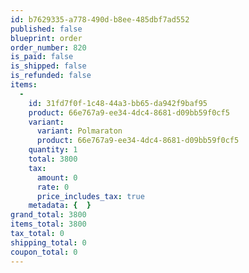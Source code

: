 ```yaml
---
id: b7629335-a778-490d-b8ee-485dbf7ad552
published: false
blueprint: order
order_number: 820
is_paid: false
is_shipped: false
is_refunded: false
items:
  -
    id: 31fd7f0f-1c48-44a3-bb65-da942f9baf95
    product: 66e767a9-ee34-4dc4-8681-d09bb59f0cf5
    variant:
      variant: Polmaraton
      product: 66e767a9-ee34-4dc4-8681-d09bb59f0cf5
    quantity: 1
    total: 3800
    tax:
      amount: 0
      rate: 0
      price_includes_tax: true
    metadata: {  }
grand_total: 3800
items_total: 3800
tax_total: 0
shipping_total: 0
coupon_total: 0
---
```

